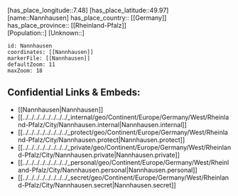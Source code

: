 ﻿---
location: [49.97,7.48] 
mapzoom: [7,12] 
mapmarker: city 
type: City
tags:
- geo/City


SpocWebEntityId: 32731
isDeleted: false
confidential: public

---
[has_place_longitude::7.48] 
[has_place_latitude::49.97] 
[name::Nannhausen] 
has_place_country:: [[Germany]]  
has_place_province:: [[Rheinland-Pfalz]]  
[Population::] 
[Unknown::] 


```leaflet
id: Nannhausen
coordinates: [[Nannhausen]] 
markerFile: [[Nannhausen]] 
defaultZoom: 11 
maxZoom: 18
```


## Confidential Links & Embeds: 
- [[Nannhausen|Nannhausen]]  
- [[../../../../../../../../_internal/geo/Continent/Europe/Germany/West/Rheinland-Pfalz/City/Nannhausen.internal|Nannhausen.internal]] 
- [[../../../../../../../../_protect/geo/Continent/Europe/Germany/West/Rheinland-Pfalz/City/Nannhausen.protect|Nannhausen.protect]] 
- [[../../../../../../../../_private/geo/Continent/Europe/Germany/West/Rheinland-Pfalz/City/Nannhausen.private|Nannhausen.private]] 
- [[../../../../../../../../_personal/geo/Continent/Europe/Germany/West/Rheinland-Pfalz/City/Nannhausen.personal|Nannhausen.personal]] 
- [[../../../../../../../../_secret/geo/Continent/Europe/Germany/West/Rheinland-Pfalz/City/Nannhausen.secret|Nannhausen.secret]] 
